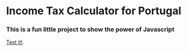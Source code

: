 # Income Tax Calculator for Portugal

### This is a fun little project to show the power of Javascript

[Test it!](https://taxpt.ddns.net/).

